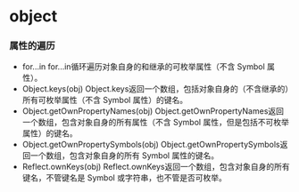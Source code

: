 object 
===
### 属性的遍历
* for...in
for...in循环遍历对象自身的和继承的可枚举属性（不含 Symbol 属性）。
* Object.keys(obj)
Object.keys返回一个数组，包括对象自身的（不含继承的）所有可枚举属性（不含 Symbol 属性）的键名。
* Object.getOwnPropertyNames(obj)
Object.getOwnPropertyNames返回一个数组，包含对象自身的所有属性（不含 Symbol 属性，但是包括不可枚举属性）的键名。
* Object.getOwnPropertySymbols(obj)
Object.getOwnPropertySymbols返回一个数组，包含对象自身的所有 Symbol 属性的键名。
* Reflect.ownKeys(obj)
Reflect.ownKeys返回一个数组，包含对象自身的所有键名，不管键名是 Symbol 或字符串，也不管是否可枚举。
